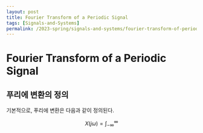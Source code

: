 ```yaml
---
layout: post
title: Fourier Transform of a Periodic Signal
tags: [Signals-and-Systems]
permalink: /2023-spring/signals-and-systems/fourier-transform-of-periodic-signal
---
```


# Fourier Transform of a Periodic Signal

## 푸리에 변환의 정의

기본적으로, 푸리에 변환은 다음과 같이 정의된다.

$$
X(j\omega) = \int_{-\infty}^{\infty}
$$
